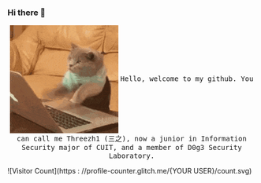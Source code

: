 ### Hi there 👋

<!--
**Threezh1/threezh1** is a ✨ _special_ ✨ repository because its `README.md` (this file) appears on your GitHub profile.

Here are some ideas to get you started:

- 🔭 I’m currently working on ...
- 🌱 I’m currently learning ...
- 👯 I’m looking to collaborate on ...
- 🤔 I’m looking for help with ...
- 💬 Ask me about ...
- 📫 How to reach me: ...
- 😄 Pronouns: ...
- ⚡ Fun fact: ...
-->

<p align="center">
  <img src="./images/happy%20dog.gif" align="center">
  <samp>
    Hello, welcome to my github. You can call me Threezh1 (三之), now a junior in Information Security major of CUIT, and a member of D0g3 Security Laboratory.
  </samp>
</p>

![Visitor Count](https : //profile-counter.glitch.me/{YOUR USER}/count.svg)